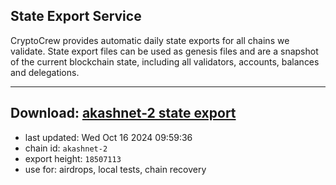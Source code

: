 ## State Export Service
CryptoCrew provides automatic daily state exports for all chains we validate. State export files can be used as genesis files and are a snapshot of the current blockchain state, including all validators, accounts, balances and delegations.

---
**Download: [akashnet-2 state export](https://dl-eu2.ccvalidators.com/SERVICE/akash/akashnet-2_export_18507113.json)**
---

- last updated: Wed Oct 16 2024 09:59:36
- chain id: `akashnet-2`
- export height: `18507113`
- use for: airdrops, local tests, chain recovery
